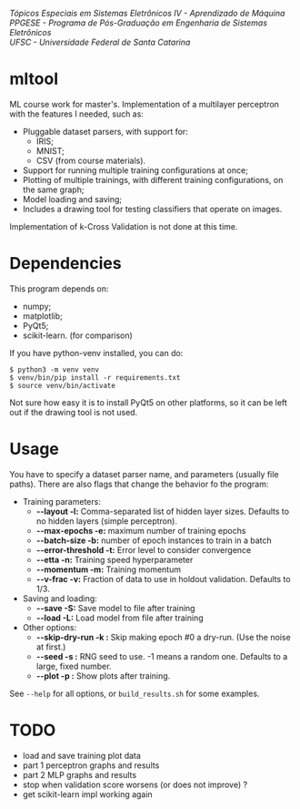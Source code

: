 *Tópicos Especiais em Sistemas Eletrônicos IV - Aprendizado de Máquina*\
*PPGESE - Programa de Pós-Graduação em Engenharia de Sistemas Eletrônicos*\
*UFSC - Universidade Federal de Santa Catarina*


# mltool

ML course work for master's. Implementation of a multilayer perceptron with the features I needed, such as:

- Pluggable dataset parsers, with support for:
    - IRIS;
    - MNIST;
    - CSV (from course materials).
- Support for running multiple training configurations at once;
- Plotting of multiple trainings, with different training configurations, on the same graph;
- Model loading and saving;
- Includes a drawing tool for testing classifiers that operate on images.

Implementation of k-Cross Validation is not done at this time.

# Dependencies 

This program depends on:
- numpy;
- matplotlib;
- PyQt5;
- scikit-learn. (for comparison)

If you have python-venv installed, you can do:
```
$ python3 -m venv venv
$ venv/bin/pip install -r requirements.txt
$ source venv/bin/activate
```

Not sure how easy it is to install PyQt5 on other platforms, so it can be left out if the drawing tool is not used.


# Usage

You have to specify a dataset parser name, and parameters (usually file paths).
There are also flags that change the behavior fo the program:

+ Training parameters:
    + **--layout -l:** Comma-separated list of hidden layer sizes. Defaults to no hidden layers (simple perceptron).
    + **--max-epochs -e:** maximum number of training epochs
    + **--batch-size  -b:** number of epoch instances to train in a batch
    + **--error-threshold  -t:** Error level to consider convergence
    + **--etta  -n:** Training speed hyperparameter
    + **--momentum  -m:**  Training momentum
    + **--v-frac  -v:** Fraction of data to use in holdout validation. Defaults to 1/3.
+ Saving and loading:
    + **--save -S:** Save model to file after training
    + **--load -L:** Load model from file after training
+ Other options:
    + **--skip-dry-run   -k :**    Skip making epoch #0 a dry-run. (Use the noise at first.)
    + **--seed   -s :**    RNG seed to use. -1 means a random one. Defaults to a large, fixed number.
    + **--plot   -p :**    Show plots after training.

See `--help` for all options, or `build_results.sh` for some examples.


# TODO
+ load and save training plot data
+ part 1 perceptron graphs and results
+ part 2 MLP graphs and results
+ stop when validation score worsens (or does not improve) ?
+ get scikit-learn impl working again
